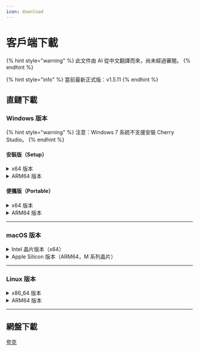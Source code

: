 ```yaml
---
icon: download
---
```

# 客戶端下載


{% hint style="warning" %}
此文件由 AI 從中文翻譯而來，尚未經過審閱。
{% endhint %}




{% hint style="info" %}
當前最新正式版：v1.5.11
{% endhint %}

## 直鏈下載

### Windows 版本

{% hint style="warning" %}
注意：Windows 7 系統不支援安裝 Cherry Studio。
{% endhint %}

#### 安裝版（Setup）

<details>

<summary>x64 版本</summary>

主線路：

【[Cherry Studio 官網](https://cherry-ai.com/download)】 【[GitHub](https://github.com/CherryHQ/cherry-studio/releases/download/v1.5.11/Cherry-Studio-1.5.11-x64-setup.exe)】

備用線路：

【[線路1](https://download-cf.ocoolai.com/https://github.com/CherryHQ/cherry-studio/releases/download/v1.5.11/Cherry-Studio-1.5.11-x64-setup.exe)】 【[線路2](https://download.ocoolai.com/https://github.com/CherryHQ/cherry-studio/releases/download/v1.5.11/Cherry-Studio-1.5.11-x64-setup.exe)】 【[線路3](https://download.ocoolai.online/https://github.com/CherryHQ/cherry-studio/releases/download/v1.5.11/Cherry-Studio-1.5.11-x64-setup.exe)】

</details>

<details>

<summary>ARM64 版本</summary>

主線路：

【[Cherry Studio 官網](https://cherry-ai.com/download)】 【[GitHub](https://github.com/CherryHQ/cherry-studio/releases/download/v1.5.11/Cherry-Studio-1.5.11-arm64-setup.exe)】

備用線路：

【[線路1](https://download-cf.ocoolai.com/https://github.com/CherryHQ/cherry-studio/releases/download/v1.5.11/Cherry-Studio-1.5.11-arm64-setup.exe)】 【[線路2](https://download.ocoolai.com/https://github.com/CherryHQ/cherry-studio/releases/download/v1.5.11/Cherry-Studio-1.5.11-arm64-setup.exe)】 【[線路3](https://download.ocoolai.online/https://github.com/CherryHQ/cherry-studio/releases/download/v1.5.11/Cherry-Studio-1.5.11-arm64-setup.exe)】

</details>

#### 便攜版（Portable）

<details>

<summary>x64 版本</summary>

主線路：

【[Cherry Studio 官網](https://cherry-ai.com/download)】 【[GitHub](https://github.com/CherryHQ/cherry-studio/releases/download/v1.5.11/Cherry-Studio-1.5.11-x64-portable.exe)】

備用線路：

【[線路1](https://download-cf.ocoolai.com/https://github.com/CherryHQ/cherry-studio/releases/download/v1.5.11/Cherry-Studio-1.5.11-x64-portable.exe)】 【[線路2](https://download.ocoolai.com/https://github.com/CherryHQ/cherry-studio/releases/download/v1.5.11/Cherry-Studio-1.5.11-x64-portable.exe)】 【[線路3](https://download.ocoolai.online/https://github.com/CherryHQ/cherry-studio/releases/download/v1.5.11/Cherry-Studio-1.5.11-x64-portable.exe)】

</details>

<details>

<summary>ARM64 版本</summary>

主線路：

【[Cherry Studio 官網](https://cherry-ai.com/download)】 【[GitHub](https://github.com/CherryHQ/cherry-studio/releases/download/v1.5.11/Cherry-Studio-1.5.11-arm64-portable.exe)】

備用線路：

【[線路1](https://download-cf.ocoolai.com/https://github.com/CherryHQ/cherry-studio/releases/download/v1.5.11/Cherry-Studio-1.5.11-arm64-portable.exe)】 【[線路2](https://download.ocoolai.com/https://github.com/CherryHQ/cherry-studio/releases/download/v1.5.11/Cherry-Studio-1.5.11-arm64-portable.exe)】 【[線路3](https://download.ocoolai.online/https://github.com/CherryHQ/cherry-studio/releases/download/v1.5.11/Cherry-Studio-1.5.11-arm64-portable.exe)】

</details>

***

### macOS 版本

<details>

<summary>Intel 晶片版本（x64）</summary>

主線路：

【[Cherry Studio 官網](https://cherry-ai.com/download)】 【[GitHub](https://github.com/CherryHQ/cherry-studio/releases/download/v1.5.11/Cherry-Studio-1.5.11-x64.dmg)】

備用線路：

【[線路1](https://download-cf.ocoolai.com/https://github.com/CherryHQ/cherry-studio/releases/download/v1.5.11/Cherry-Studio-1.5.11.dmg)】 【[線路2](https://download.ocoolai.com/https://github.com/CherryHQ/cherry-studio/releases/download/v1.5.11/Cherry-Studio-1.5.11-x64.dmg)】 【[線路3](https://download.ocoolai.online/https://github.com/CherryHQ/cherry-studio/releases/download/v1.5.11/Cherry-Studio-1.5.11-x64.dmg)】

</details>

<details>

<summary>Apple Silicon 版本（ARM64，M 系列晶片）</summary>

主線路：

【[Cherry Studio 官網](https://cherry-ai.com/download)】 【[GitHub](https://github.com/CherryHQ/cherry-studio/releases/download/v1.5.11/Cherry-Studio-1.5.11-arm64.dmg)】

備用線路：

【[線路1](https://download-cf.ocoolai.com/https://github.com/CherryHQ/cherry-studio/releases/download/v1.5.11/Cherry-Studio-1.5.11-arm64.dmg)】 【[線路2](https://download.ocoolai.com/https://github.com/CherryHQ/cherry-studio/releases/download/v1.5.11/Cherry-Studio-1.5.11-arm64.dmg)】 【[線路3](https://download.ocoolai.online/https://github.com/CherryHQ/cherry-studio/releases/download/v极速版5.11/Cherry-Studio-1.5.11-arm64.dmg)】

</details>

***

### Linux 版本

<details>

<summary>x86_64 版本</summary>

主線路：

【[Cherry Studio 官網](https://cherry-ai.com/download)】 【[GitHub](https://github.com/CherryHQ/cherry-studio/releases/download/v1.5.11/Cherry-Studio-1.5.11-x86_64.AppImage)】

備用線路：

【[線路1](https://download-cf.ocoolai.com/https://github.com/CherryHQ/cherry-studio/releases/download/v1.5.11/Cherry-Studio-1.5.11-x86_64.AppImage)】 【[線路2](https://download.ocoolai.com/https://github.com/CherryHQ/cherry-studio/releases/download/v1.5.11/Cherry-Studio-1.5.11-x86_64.AppImage)】 【[線路3](https://download.ocoolai.online/https://github.com/CherryHQ/cherry-studio/releases/download/v1.5.11/Cherry-Studio-1.5.11-x86_64.AppImage)】

</details>

<details>

<summary>ARM64 版本</summary>

主線路：

【[Cherry Studio 官網](https://cherry-ai.com/download)】 【[GitHub](https://github.com/CherryHQ/cherry-studio/releases/download/v1.5.11/Cherry-Studio-1.5.11-arm64.AppImage)】

備用線路：

【[線路1](https://download-cf.ocoolai.com/https://github.com/CherryHQ/cherry-studio/releases/download/v1.5.11/Cherry-Studio-1.5.11-arm64.AppImage)】 【[線路2](https://download.ocoolai.com/https://github.com/CherryHQ/cherry-studio/releases/download/v1.5.11/Cherry-Studio-1.5.11-arm64.AppImage)】 【[線路3](https://download.ocoolai.online/https://github.com/CherryHQ/cherry-studio/releases/download/v1.5.11/Cherry-Studio-1.5.11-arm64-AppImage)】

</details>

***

## 網盤下載

[夸克](https://pan.quark.cn/s/4044324d0ecd#/list/share)